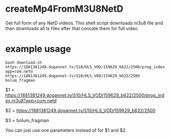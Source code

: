 # createMp4FromM3U8NetD
Get full form of any NetD videos. This shell script downloads m3u8 file and than downloads all ts files after that concate them for full video


# example usage
```shell
bash download.sh https://1881381249.dogannet.tv/S10/HLS_VOD/159629_b622/2500/prog_index.m3u8?app=com.netd https://1881381249.dogannet.tv/S10/HLS_VOD/159629_b622/2500 bolum_fragman
```


$1 = https://1881381249.dogannet.tv/S10/HLS_VOD/159629_b622/2500/prog_index.m3u8?app=com.netd 

$2 = https://1881381249.dogannet.tv/S10/HLS_VOD/159629_b622/2500

$3 = bolum_fragman

You can just use one parameters instead of for $1 and $2.
